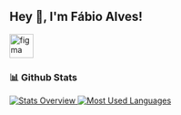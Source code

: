 ## Hey 👋, I'm Fábio Alves!

<img src="https://raw.githubusercontent.com/rahul-jha98/github_readme_icons/main/language_and_tools/square/figma/figma.svg" alt="figma" height='42px'/>


<br>


### 📊 Github Stats
<a href='https://github.com/rahul-jha98/github-stats-transparent'>
  
![Stats Overview](https://raw.githubusercontent.com/fabioafreitas/github-stats-transparent/output/generated/overview.svg)
![Most Used Languages](https://raw.githubusercontent.com/fabioafreitas/github-stats-transparent/output/generated/languages.svg)

</a>
